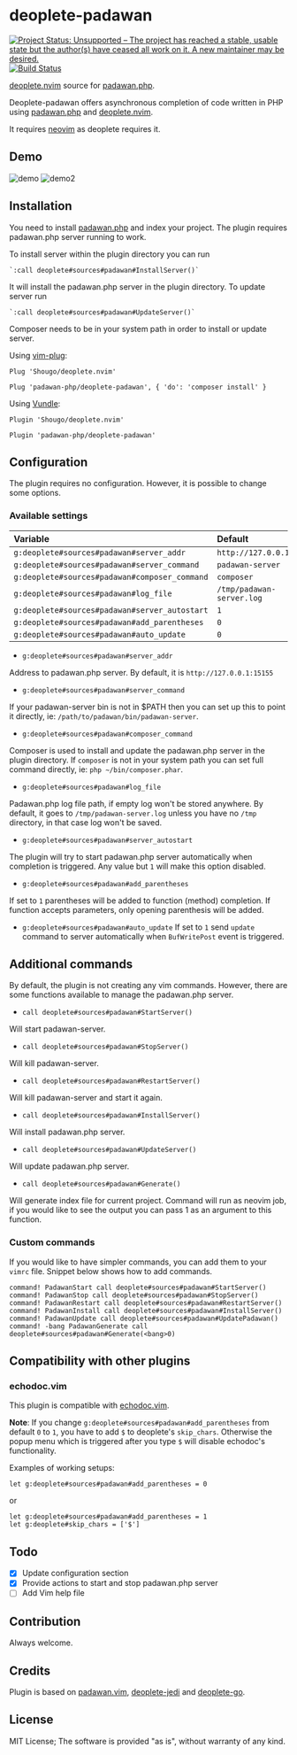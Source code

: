 # deoplete-padawan

[![Project Status: Unsupported – The project has reached a stable, usable state but the author(s) have ceased all work on it. A new maintainer may be desired.](https://www.repostatus.org/badges/latest/unsupported.svg)](https://www.repostatus.org/#unsupported)
[![Build Status](https://travis-ci.org/padawan-php/deoplete-padawan.svg?branch=master)](https://travis-ci.org/padawan-php/deoplete-padawan)

[deoplete.nvim](https://github.com/Shougo/deoplete.nvim) source for
[padawan.php](https://github.com/mkusher/padawan.php).

Deoplete-padawan offers asynchronous completion of code written in PHP using
[padawan.php](https://github.com/mkusher/padawan.php) and
[deoplete.nvim](https://github.com/Shougo/deoplete.nvim).

It requires [neovim](https://github.com/neovim/neovim) as deoplete requires it.

## Demo

![demo](https://raw.githubusercontent.com/padawan-php/deoplete-padawan/master/demo.gif)
![demo2](https://raw.githubusercontent.com/padawan-php/deoplete-padawan/master/demo2.gif)

## Installation

You need to install [padawan.php](https://github.com/mkusher/padawan.php) and
index your project. The plugin requires padawan.php server running to work.

To install server within the plugin directory you can run
```
`:call deoplete#sources#padawan#InstallServer()`
```
It will install the padawan.php server in the plugin directory.
To update server run
```
`:call deoplete#sources#padawan#UpdateServer()`
```
Composer needs to be in your system path in order to install or update server.


Using [vim-plug](https://github.com/junegunn/vim-plug):
```vim
Plug 'Shougo/deoplete.nvim'

Plug 'padawan-php/deoplete-padawan', { 'do': 'composer install' }
```

Using [Vundle](https://github.com/VundleVim/Vundle.vim):
```vim
Plugin 'Shougo/deoplete.nvim'

Plugin 'padawan-php/deoplete-padawan'
```

## Configuration

The plugin requires no configuration. However, it is possible to change some
options.

### Available settings

| Variable                                      | Default                   |
|:----------------------------------------------|:--------------------------|
| `g:deoplete#sources#padawan#server_addr`      | `http://127.0.0.1:15155`  |
| `g:deoplete#sources#padawan#server_command`   | `padawan-server`          |
| `g:deoplete#sources#padawan#composer_command` | `composer`                |
| `g:deoplete#sources#padawan#log_file`         | `/tmp/padawan-server.log` |
| `g:deoplete#sources#padawan#server_autostart` | `1`                       |
| `g:deoplete#sources#padawan#add_parentheses`  | `0`                       |
| `g:deoplete#sources#padawan#auto_update`      | `0`                       |

- `g:deoplete#sources#padawan#server_addr`

Address to padawan.php server. By default, it is `http://127.0.0.1:15155`

- `g:deoplete#sources#padawan#server_command`

If your padawan-server bin is not in $PATH then you can set up this
to point it directly, ie: `/path/to/padawan/bin/padawan-server`.

- `g:deoplete#sources#padawan#composer_command`

Composer is used to install and update the padawan.php server in the plugin
directory.  If `composer` is not in your system path you can set full command
directly, ie: `php ~/bin/composer.phar`.

- `g:deoplete#sources#padawan#log_file`

Padawan.php log file path, if empty log won't be stored anywhere. By default, it goes
to `/tmp/padawan-server.log` unless you have no `/tmp` directory, in that case
log won't be saved.

- `g:deoplete#sources#padawan#server_autostart`

The plugin will try to start padawan.php server automatically when completion is triggered.
Any value but `1` will make this option disabled.

- `g:deoplete#sources#padawan#add_parentheses`

If set to `1` parentheses will be added to function (method) completion. If function
accepts parameters, only opening parenthesis will be added.

- `g:deoplete#sources#padawan#auto_update`
If set to `1` send `update` command to server automatically when `BufWritePost` event is triggered.

## Additional commands

By default, the plugin is not creating any vim commands. However, there are some
functions available to manage the padawan.php server.

- `call deoplete#sources#padawan#StartServer()`

Will start padawan-server.

- `call deoplete#sources#padawan#StopServer()`

Will kill padawan-server.

- `call deoplete#sources#padawan#RestartServer()`

Will kill padawan-server and start it again.

- `call deoplete#sources#padawan#InstallServer()`

Will install padawan.php server.

- `call deoplete#sources#padawan#UpdateServer()`

Will update padawan.php server.

- `call deoplete#sources#padawan#Generate()`

Will generate index file for current project. Command will run as neovim job,
if you would like to see the output you can pass 1 as an argument to this
function.

### Custom commands

If you would like to have simpler commands, you can add them to your
`vimrc` file. Snippet below shows how to add commands.

```vim
command! PadawanStart call deoplete#sources#padawan#StartServer()
command! PadawanStop call deoplete#sources#padawan#StopServer()
command! PadawanRestart call deoplete#sources#padawan#RestartServer()
command! PadawanInstall call deoplete#sources#padawan#InstallServer()
command! PadawanUpdate call deoplete#sources#padawan#UpdatePadawan()
command! -bang PadawanGenerate call deoplete#sources#padawan#Generate(<bang>0)
```

## Compatibility with other plugins

### echodoc.vim

This plugin is compatible with [echodoc.vim](https://github.com/Shougo/echodoc.vim).

**Note**: If you change `g:deoplete#sources#padawan#add_parentheses` from default `0` to `1`, you have to add `$` to deoplete's `skip_chars`.
Otherwise the popup menu which is triggered after you type `$` will disable echodoc's functionality.

Examples of working setups:

```vim
let g:deoplete#sources#padawan#add_parentheses = 0
```

or

```vim
let g:deoplete#sources#padawan#add_parentheses = 1
let g:deoplete#skip_chars = ['$']
```

## Todo
- [x] Update configuration section
- [x] Provide actions to start and stop padawan.php server
- [ ] Add Vim help file

## Contribution

Always welcome.

## Credits

Plugin is based on [padawan.vim](https://github.com/mkusher/padawan.vim),
[deoplete-jedi](https://github.com/zchee/deoplete-jedi) and
[deoplete-go](https://github.com/zchee/deoplete-go).

## License

MIT License;
The software is provided "as is", without warranty of any kind.
